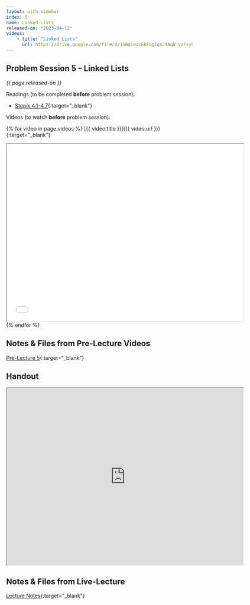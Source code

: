 ```yaml
---
layout: with-sidebar
index: 5
name: Linked Lists
released-on: "2023-04-12"
videos:
    - title: "Linked Lists"
      url: https://drive.google.com/file/d/1GBqiwscE0FqglqsJYAqN_vzFxyCcazR2
---
```


## Problem Session 5 – Linked Lists

_{{ page.released-on }}_

Readings (to be completed **before** problem session). 
- [Stepik 4.1-4.7](https://stepik.org/lesson/690102/step/1?unit=689627){:target="_blank"}

Videos (to watch **before** problem session):

{% for video in page.videos %}
[{{ video.title }}]({{ video.url }}){:target="_blank"}

<iframe src="{{ video.url }}/preview" width="640" height="480" allow="autoplay"></iframe>
{% endfor %}

## Notes & Files from Pre-Lecture Videos

[Pre-Lecture 5](https://github.com/ucsd-cse12-sp23/ucsd-cse12-sp23.github.io/tree/main/_pre-lectures/lecture-05){:target="_blank"}

## Handout

<iframe src="https://drive.google.com/file/d/1BJ5JqG5ynYtS6688rQtVW1szoWWAyLZL/preview" width="640" height="480" allow="autoplay"></iframe>

## Notes & Files from Live-Lecture

[Lecture Notes](https://github.com/ucsd-cse12-sp23/ucsd-cse12-sp23.github.io/tree/main/_lectures/lecture-05){:target="_blank"}
